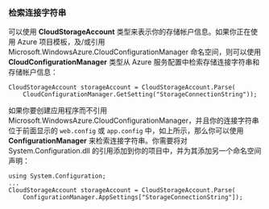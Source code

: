 ### 检索连接字符串
可以使用 **CloudStorageAccount** 类型来表示你的存储帐户信息。如果你正在使用 Azure 项目模板，及/或引用 Microsoft.WindowsAzure.CloudConfigurationManager 命名空间，则可以使用 **CloudConfigurationManager** 类型从 Azure 服务配置中检索存储连接字符串和存储帐户信息：

```
CloudStorageAccount storageAccount = CloudStorageAccount.Parse(
    CloudConfigurationManager.GetSetting("StorageConnectionString"));
```

如果你要创建应用程序而不引用 Microsoft.WindowsAzure.CloudConfigurationManager，并且你的连接字符串位于前面显示的 `web.config` 或 `app.config` 中，如上所示，那么你可以使用 **ConfigurationManager** 来检索连接字符串。你需要将对 System.Configuration.dll 的引用添加到你的项目中，并为其添加另一个命名空间声明：

```
using System.Configuration;
...
CloudStorageAccount storageAccount = CloudStorageAccount.Parse(
    ConfigurationManager.AppSettings["StorageConnectionString"]);
```

<!---HONumber=Mooncake_0405_2016-->